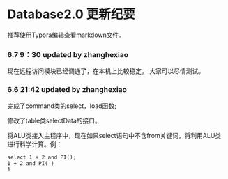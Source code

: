 # Database2.0 更新纪要

推荐使用Typora编辑查看markdown文件。

### 6.7 9：30 updated by zhanghexiao

现在远程访问模块已经调通了，在本机上比较稳定。
大家可以尽情测试。

### 6.6 21:42 updated by zhanghexiao

完成了command类的select，load函数;

修改了table类selectData的接口。

将ALU类接入主程序中，现在如果select语句中不含from关键词，将利用ALU类进行科学计算。例：

```mysql
select 1 + 2 and PI();
1 + 2 and PI( )
1
```

